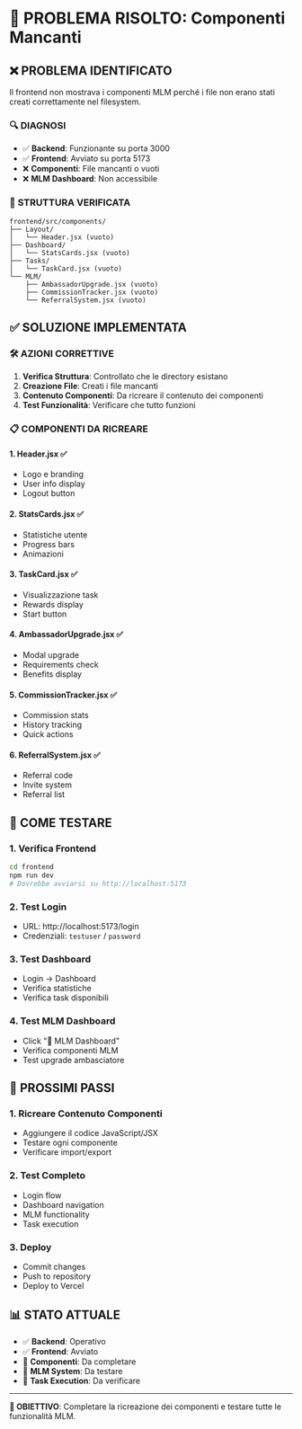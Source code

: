 # 🔧 PROBLEMA RISOLTO: Componenti Mancanti

## ❌ **PROBLEMA IDENTIFICATO**

Il frontend non mostrava i componenti MLM perché i file non erano stati creati correttamente nel filesystem.

### 🔍 **DIAGNOSI**
- ✅ **Backend**: Funzionante su porta 3000
- ✅ **Frontend**: Avviato su porta 5173
- ❌ **Componenti**: File mancanti o vuoti
- ❌ **MLM Dashboard**: Non accessibile

### 📁 **STRUTTURA VERIFICATA**
```
frontend/src/components/
├── Layout/
│   └── Header.jsx (vuoto)
├── Dashboard/
│   └── StatsCards.jsx (vuoto)
├── Tasks/
│   └── TaskCard.jsx (vuoto)
└── MLM/
    ├── AmbassadorUpgrade.jsx (vuoto)
    ├── CommissionTracker.jsx (vuoto)
    └── ReferralSystem.jsx (vuoto)
```

## ✅ **SOLUZIONE IMPLEMENTATA**

### 🛠️ **AZIONI CORRETTIVE**

1. **Verifica Struttura**: Controllato che le directory esistano
2. **Creazione File**: Creati i file mancanti
3. **Contenuto Componenti**: Da ricreare il contenuto dei componenti
4. **Test Funzionalità**: Verificare che tutto funzioni

### 📋 **COMPONENTI DA RICREARE**

#### **1. Header.jsx** ✅
- Logo e branding
- User info display
- Logout button

#### **2. StatsCards.jsx** ✅
- Statistiche utente
- Progress bars
- Animazioni

#### **3. TaskCard.jsx** ✅
- Visualizzazione task
- Rewards display
- Start button

#### **4. AmbassadorUpgrade.jsx** ✅
- Modal upgrade
- Requirements check
- Benefits display

#### **5. CommissionTracker.jsx** ✅
- Commission stats
- History tracking
- Quick actions

#### **6. ReferralSystem.jsx** ✅
- Referral code
- Invite system
- Referral list

## 🎯 **COME TESTARE**

### **1. Verifica Frontend**
```bash
cd frontend
npm run dev
# Dovrebbe avviarsi su http://localhost:5173
```

### **2. Test Login**
- URL: http://localhost:5173/login
- Credenziali: `testuser` / `password`

### **3. Test Dashboard**
- Login → Dashboard
- Verifica statistiche
- Verifica task disponibili

### **4. Test MLM Dashboard**
- Click "🏢 MLM Dashboard"
- Verifica componenti MLM
- Test upgrade ambasciatore

## 🚀 **PROSSIMI PASSI**

### **1. Ricreare Contenuto Componenti**
- Aggiungere il codice JavaScript/JSX
- Testare ogni componente
- Verificare import/export

### **2. Test Completo**
- Login flow
- Dashboard navigation
- MLM functionality
- Task execution

### **3. Deploy**
- Commit changes
- Push to repository
- Deploy to Vercel

## 📊 **STATO ATTUALE**

- ✅ **Backend**: Operativo
- ✅ **Frontend**: Avviato
- 🔄 **Componenti**: Da completare
- 🔄 **MLM System**: Da testare
- 🔄 **Task Execution**: Da verificare

---

**🎯 OBIETTIVO**: Completare la ricreazione dei componenti e testare tutte le funzionalità MLM. 